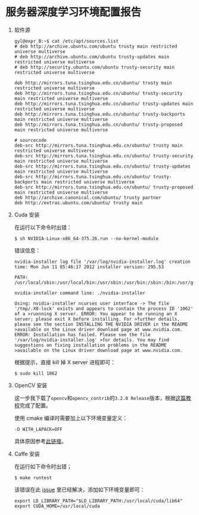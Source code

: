 # 服务器深度学习环境配置报告

1. 软件源

    ```
    gyl@expr_B:~$ cat /etc/apt/sources.list
    # deb http://archive.ubuntu.com/ubuntu trusty main restricted universe multiverse
    # deb http://archive.ubuntu.com/ubuntu trusty-updates main restricted universe multiverse
    # deb http://security.ubuntu.com/ubuntu trusty-security main restricted universe multiverse

    deb http://mirrors.tuna.tsinghua.edu.cn/ubuntu/ trusty main restricted universe multiverse
    deb http://mirrors.tuna.tsinghua.edu.cn/ubuntu/ trusty-security main restricted universe multiverse
    deb http://mirrors.tuna.tsinghua.edu.cn/ubuntu/ trusty-updates main restricted universe multiverse
    deb http://mirrors.tuna.tsinghua.edu.cn/ubuntu/ trusty-backports main restricted universe multiverse
    deb http://mirrors.tuna.tsinghua.edu.cn/ubuntu/ trusty-proposed main restricted universe multiverse

    # sourcecode
    deb-src http://mirrors.tuna.tsinghua.edu.cn/ubuntu/ trusty main restricted universe multiverse
    deb-src http://mirrors.tuna.tsinghua.edu.cn/ubuntu/ trusty-security main restricted universe multiverse
    deb-src http://mirrors.tuna.tsinghua.edu.cn/ubuntu/ trusty-updates main restricted universe multiverse
    deb-src http://mirrors.tuna.tsinghua.edu.cn/ubuntu/ trusty-backports main restricted universe multiverse
    deb-src http://mirrors.tuna.tsinghua.edu.cn/ubuntu/ trusty-proposed main restricted universe multiverse
    deb http://archive.canonical.com/ubuntu/ trusty partner
    deb http://extras.ubuntu.com/ubuntu/ trusty main
    ```

2. Cuda 安装

    在运行以下命令时出错：

    ```
    $ sh NVIDIA-Linux-x86_64-375.26.run --no-kernel-module
    ```

    错误信息：

    ```
    nvidia-installer log file '/var/log/nvidia-installer.log' creation time: Mon Jun 11 05:46:17 2012 installer version: 295.53

    PATH: /usr/local/sbin:/usr/local/bin:/usr/sbin:/usr/bin:/sbin:/bin:/usr/games

    nvidia-installer command line: ./nvidia-installer

    Using: nvidia-installer ncurses user interface -> The file '/tmp/.X0-lock' exists and appears to contain the process ID '1062' of a >runnning X server. ERROR: You appear to be running an X server; please exit X before installing. For >further details, please see the section INSTALLING THE NVIDIA DRIVER in the README >available on the Linux driver download page at www.nvidia.com. ERROR: Installation has failed. Please see the file '/var/log/nvidia-installer.log' >for details. You may find suggestions on fixing installation problems in the README >available on the Linux driver download page at www.nvidia.com.
    ```

    根据提示，直接 kill 掉 X server 进程即可：

    ```
    $ sudo kill 1062
    ```

3. OpenCV 安装

    这一步我下载了`opencv`和`opencv_contrib`的`3.2.0 Release`版本，根据[这篇教程](http://www.pyimagesearch.com/2015/06/22/install-opencv-3-0-and-python-2-7-on-ubuntu/)完成了配置。

    使用 cmake 编译时需要加上以下环境变量定义：

    ```
    -D WITH_LAPACK=OFF
    ```

    具体原因参考[此链接](https://github.com/opencv/opencv/issues/7970)。

4. Caffe 安装

    在运行如下命令时出错；

    ```
    $ make runtest
    ```

    该错误在此 [issue](https://github.com/tensorflow/tensorflow/issues/1501) 里已经解决，添加如下环境变量即可：

    ```
    export LD_LIBRARY_PATH="$LD_LIBRARY_PATH:/usr/local/cuda/lib64"
    export CUDA_HOME=/usr/local/cuda
    ```
